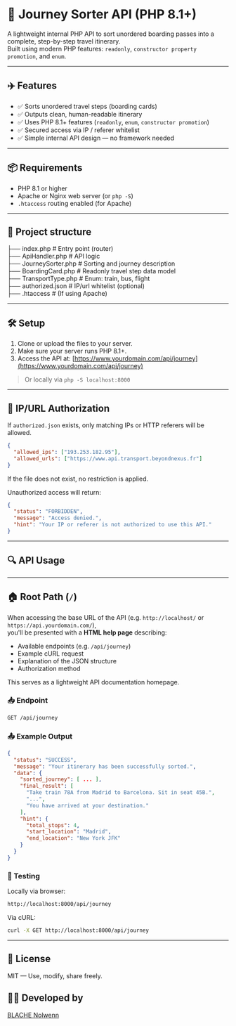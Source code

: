 # 🧭 Journey Sorter API (PHP 8.1+)

A lightweight internal PHP API to sort unordered boarding passes into a complete, step-by-step travel itinerary.  
Built using modern PHP features: `readonly`, `constructor property promotion`, and `enum`.

---

## ✈️ Features

- ✅ Sorts unordered travel steps (boarding cards)
- ✅ Outputs clean, human-readable itinerary
- ✅ Uses PHP 8.1+ features (`readonly`, `enum`, `constructor promotion`)
- ✅ Secured access via IP / referer whitelist
- ✅ Simple internal API design — no framework needed

---

## 📦 Requirements

- PHP 8.1 or higher
- Apache or Nginx web server (or `php -S`)
- `.htaccess` routing enabled (for Apache)

---

## 📁 Project structure

├── index.php # Entry point (router)
<br>
├── ApiHandler.php # API logic
<br>
├── JourneySorter.php # Sorting and journey description
<br>
├── BoardingCard.php # Readonly travel step data model
<br>
├── TransportType.php # Enum: train, bus, flight
<br>
├── authorized.json # IP/url whitelist (optional)
<br>
├── .htaccess # (If using Apache)

---

## 🛠 Setup

1. Clone or upload the files to your server.
2. Make sure your server runs PHP 8.1+.
3. Access the API at:
[https://www.yourdomain.com/api/journey](https://www.yourdomain.com/api/journey)
> Or locally via `php -S localhost:8000`

---

## 🔐 IP/URL Authorization

If `authorized.json` exists, only matching IPs or HTTP referers will be allowed.

```json
{
  "allowed_ips": ["193.253.182.95"],
  "allowed_urls": ["https://www.api.transport.beyondnexus.fr"]
}
```

If the file does not exist, no restriction is applied.

Unauthorized access will return:

```json
{
  "status": "FORBIDDEN",
  "message": "Access denied.",
  "hint": "Your IP or referer is not authorized to use this API."
}
```

---

## 🔍 API Usage

---

## 🏠 Root Path (`/`)

When accessing the base URL of the API (e.g. `http://localhost/` or `https://api.yourdomain.com/`),  
you'll be presented with a **HTML help page** describing:

- Available endpoints (e.g. `/api/journey`)
- Example cURL request
- Explanation of the JSON structure
- Authorization method

This serves as a lightweight API documentation homepage.

### 📥 Endpoint

```bash
GET /api/journey
```

### 📤 Example Output

```json
{
  "status": "SUCCESS",
  "message": "Your itinerary has been successfully sorted.",
  "data": {
    "sorted_journey": [ ... ],
    "final_result": [
      "Take train 78A from Madrid to Barcelona. Sit in seat 45B.",
      "...",
      "You have arrived at your destination."
    ],
    "hint": {
      "total_stops": 4,
      "start_location": "Madrid",
      "end_location": "New York JFK"
    }
  }
}
```

### 🧪 Testing

Locally via browser:

```bash
http://localhost:8000/api/journey
```

Via cURL:

```bash
curl -X GET http://localhost:8000/api/journey
```

---

## 📄 License

MIT — Use, modify, share freely.


## 👨‍💻 Developed by

[BLACHE Nolwenn](https://www.beyondnexus.fr)
